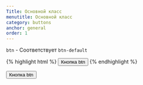 ```yaml
---
Title: Основной класс
menutitle: Основной класс
category: buttons
anchor: general
order: 1
---
```


`btn` - Соответствует `btn-default`

{% highlight html %}
  <button class="btn">Кнопка btn</button>
{% endhighlight %}
<div class="bs-docs-example">
  <button class="btn">Кнопка btn</button>
</div>
